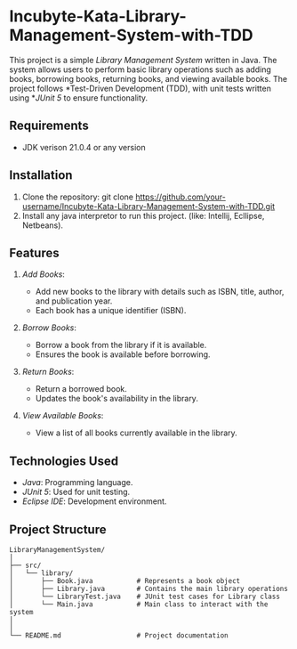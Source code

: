 # Incubyte-Kata-Library-Management-System-with-TDD


This project is a simple *Library Management System* written in Java. The system allows users to perform basic library operations such as adding books, borrowing books, returning books, and viewing available books. The project follows *Test-Driven Development (TDD), with unit tests written using **JUnit 5* to ensure functionality.

## Requirements

* JDK verison 21.0.4 or any version

## Installation

1. Clone the repository: git clone https://github.com/your-username/Incubyte-Kata-Library-Management-System-with-TDD.git
2. Install any java interpretor to run this project. (like: Intellij, Ecllipse, Netbeans).

## Features

1. *Add Books*:
   - Add new books to the library with details such as ISBN, title, author, and publication year.
   - Each book has a unique identifier (ISBN).

2. *Borrow Books*:
   - Borrow a book from the library if it is available.
   - Ensures the book is available before borrowing.

3. *Return Books*:
   - Return a borrowed book.
   - Updates the book's availability in the library.

4. *View Available Books*:
   - View a list of all books currently available in the library.

## Technologies Used

- *Java*: Programming language.
- *JUnit 5*: Used for unit testing.
- *Eclipse IDE*: Development environment.

## Project Structure

```plaintext
LibraryManagementSystem/
│
├── src/
│   └── library/
│       ├── Book.java           # Represents a book object
│       ├── Library.java        # Contains the main library operations
│       └── LibraryTest.java    # JUnit test cases for Library class
│       └── Main.java           # Main class to interact with the system
│
│
└── README.md                   # Project documentation
